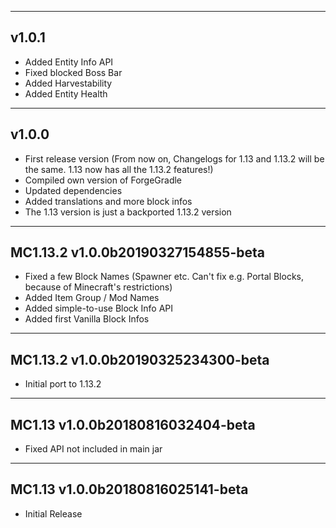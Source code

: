 ------------------------------------------------------
v1.0.1
------------------------------------------------------
- Added Entity Info API
- Fixed blocked Boss Bar
- Added Harvestability
- Added Entity Health
------------------------------------------------------
v1.0.0
------------------------------------------------------
- First release version (From now on, Changelogs for 1.13 and 1.13.2 will be the same. 1.13 now has all the 1.13.2 features!)
- Compiled own version of ForgeGradle
- Updated dependencies
- Added translations and more block infos
- The 1.13 version is just a backported 1.13.2 version
------------------------------------------------------
MC1.13.2 v1.0.0b20190327154855-beta
------------------------------------------------------
- Fixed a few Block Names (Spawner etc. Can't fix e.g. Portal Blocks, because of Minecraft's restrictions)
- Added Item Group / Mod Names
- Added simple-to-use Block Info API
- Added first Vanilla Block Infos
------------------------------------------------------
MC1.13.2 v1.0.0b20190325234300-beta
------------------------------------------------------
- Initial port to 1.13.2
------------------------------------------------------
MC1.13 v1.0.0b20180816032404-beta
------------------------------------------------------
- Fixed API not included in main jar
------------------------------------------------------
MC1.13 v1.0.0b20180816025141-beta
------------------------------------------------------
- Initial Release
